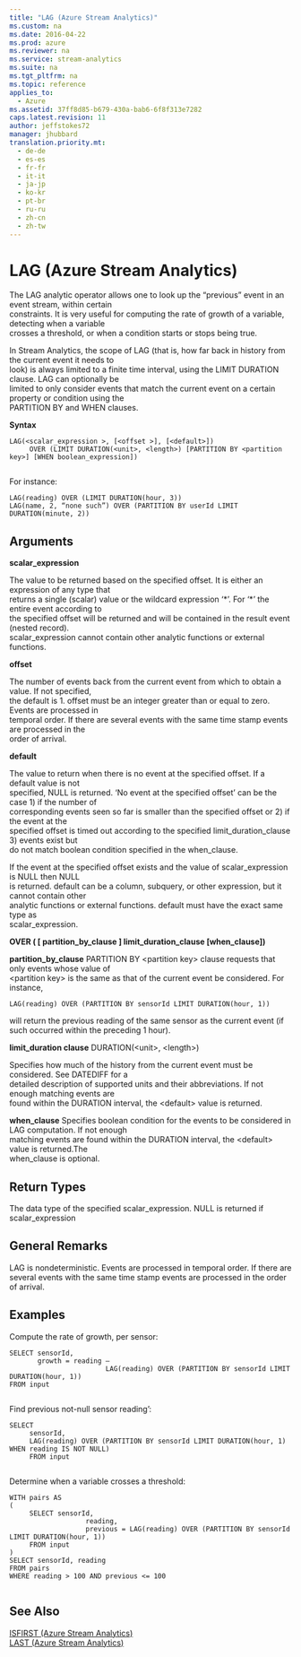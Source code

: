 ```yaml
---
title: "LAG (Azure Stream Analytics)"
ms.custom: na
ms.date: 2016-04-22
ms.prod: azure
ms.reviewer: na
ms.service: stream-analytics
ms.suite: na
ms.tgt_pltfrm: na
ms.topic: reference
applies_to: 
  - Azure
ms.assetid: 37ff8d85-b679-430a-bab6-6f8f313e7282
caps.latest.revision: 11
author: jeffstokes72
manager: jhubbard
translation.priority.mt: 
  - de-de
  - es-es
  - fr-fr
  - it-it
  - ja-jp
  - ko-kr
  - pt-br
  - ru-ru
  - zh-cn
  - zh-tw
---
```

# LAG (Azure Stream Analytics)
  The LAG analytic operator allows one to look up the “previous” event in an event stream, within certain  
constraints. It is very useful for computing the rate of growth of a variable, detecting when a variable  
crosses a threshold, or when a condition starts or stops being true.  
  
 In Stream Analytics, the scope of LAG (that is, how far back in history from the current event it needs to  
look) is always limited to a finite time interval, using the LIMIT DURATION clause. LAG can optionally be  
limited to only consider events that match the current event on a certain property or condition using the  
PARTITION BY and WHEN clauses.  
  
 **Syntax**  
  
```  
LAG(<scalar_expression >, [<offset >], [<default>])  
     OVER (LIMIT DURATION(<unit>, <length>) [PARTITION BY <partition key>] [WHEN boolean_expression])  
  
```  
  
 For instance:  
  
```  
LAG(reading) OVER (LIMIT DURATION(hour, 3))  
LAG(name, 2, “none such”) OVER (PARTITION BY userId LIMIT DURATION(minute, 2))  
```  
  
## Arguments  
 **scalar_expression**  
  
 The value to be returned based on the specified offset. It is either an expression of any type that  
returns a single (scalar) value or the wildcard expression ‘*’. For ‘\*’ the entire event according to  
the specified offset will be returned and will be contained in the result event (nested record).  
scalar_expression cannot contain other analytic functions or external functions.  
  
 **offset**  
  
 The number of events back from the current event from which to obtain a value. If not specified,  
the default is 1. offset must be an integer greater than or equal to zero. Events are processed in  
temporal order. If there are several events with the same time stamp events are processed in the  
order of arrival.  
  
 **default**  
  
 The value to return when there is no event at the specified offset. If a default value is not  
specified, NULL is returned. ‘No event at the specified offset’ can be the case 1) if the number of  
corresponding events seen so far is smaller than the specified offset or 2) if the event at the  
specified offset is timed out according to the specified limit_duration_clause 3) events exist but  
do not match boolean condition specified in the when_clause.  
  
 If the event at the specified offset exists and the value of scalar_expression is NULL then NULL  
is returned. default can be a column, subquery, or other expression, but it cannot contain other  
analytic functions or external functions. default must have the exact same type as  
scalar_expression.  
  
 **OVER ( [ partition_by_clause ] limit_duration_clause [when_clause])**  
  
 **partition_by_clause** PARTITION BY <partition key\> clause requests that only events whose value of  
<partition key\> is the same as that of the current event be considered. For instance,  
  
```  
LAG(reading) OVER (PARTITION BY sensorId LIMIT DURATION(hour, 1))  
```  
  
 will return the previous reading of the same sensor as the current event (if such occurred within the preceding 1 hour).  
  
 **limit_duration clause** DURATION(<unit\>, <length\>)  
  
 Specifies how much of the history from the current event must be considered. See DATEDIFF for a  
detailed description of supported units and their abbreviations. If not enough matching events are  
found within the DURATION interval, the <default\> value is returned.  
  
 **when_clause** Specifies boolean condition for the events to be considered in LAG computation. If not enough  
matching events are found within the DURATION interval, the <default\> value is returned.The  
when_clause is optional.  
  
## Return Types  
 The data type of the specified scalar_expression. NULL is returned if scalar_expression  
  
## General Remarks  
 LAG is nondeterministic. Events are processed in temporal order. If there are several events with the same time stamp events are processed in the order of arrival.  
  
## Examples  
 Compute the rate of growth, per sensor:  
  
```  
SELECT sensorId,  
       growth = reading –  
                        LAG(reading) OVER (PARTITION BY sensorId LIMIT DURATION(hour, 1))  
FROM input  
  
```  
  
 Find previous not-null sensor reading’:  
  
```  
SELECT  
     sensorId,  
     LAG(reading) OVER (PARTITION BY sensorId LIMIT DURATION(hour, 1) WHEN reading IS NOT NULL)  
     FROM input  
  
```  
  
 Determine when a variable crosses a threshold:  
  
```  
WITH pairs AS  
(  
     SELECT sensorId,  
                   reading,  
                   previous = LAG(reading) OVER (PARTITION BY sensorId LIMIT DURATION(hour, 1))  
     FROM input  
)  
SELECT sensorId, reading  
FROM pairs  
WHERE reading > 100 AND previous <= 100  
  
```  
  
## See Also  
 [ISFIRST &#40;Azure Stream Analytics&#41;](../streamAnalyticsQueryLanguage/ISFIRST--Azure-Stream-Analytics-.md)   
 [LAST &#40;Azure Stream Analytics&#41;](../streamAnalyticsQueryLanguage/LAST--Azure-Stream-Analytics-.md)  
  
  